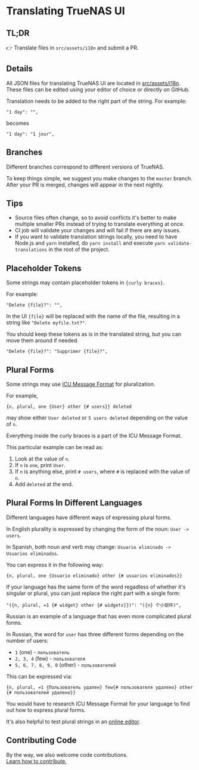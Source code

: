 # Translating TrueNAS UI

## TL;DR

:point_right: Translate files in `src/assets/i18n` and submit a PR.

## Details

All JSON files for translating TrueNAS UI are located in [src/assets/i18n](https://github.com/truenas/webui/tree/master/src/assets/i18n). \
These files can be edited using your editor of choice or directly on GitHub.

Translation needs to be added to the right part of the string. For example:

```
"1 day": "",
```

becomes

```
"1 day": "1 jour",
```

## Branches

Different branches correspond to different versions of TrueNAS.

To keep things simple, we suggest you make changes to the `master` branch.\
After your PR is merged, changes will appear in the next nightly.

## Tips

- Source files often change, so to avoid conflicts it's better to make multiple smaller PRs instead of trying to translate everything at once.
- CI job will validate your changes and will fail if there are any issues.
- If you want to validate translation strings locally, you need to have Node.js and `yarn` installed, do `yarn install` and execute `yarn validate-translations` in the root of the project.

## Placeholder Tokens

Some strings may contain placeholder tokens in `{curly braces}`.

For example:

```
"Delete {file}?": "",
```

In the UI `{file}` will be replaced with the name of the file, resulting in a string like `"Delete myfile.txt?"`.

You should keep these tokens as is in the translated string, but you can move them around if needed.

```
"Delete {file}?": "Supprimer {file}?",
```

## Plural Forms

Some strings may use [ICU Message Format](https://formatjs.io/docs/core-concepts/icu-syntax/#plural-format) for pluralization.

For example,

```
{n, plural, one {User} other {# users}} deleted
```

may show either `User deleted` or `5 users deleted` depending on the value of `n`.

Everything inside the curly braces is a part of the ICU Message Format.

This particular example can be read as:

1. Look at the value of `n`.
2. If `n` is `one`, print `User`.
3. If `n` is anything else, print `# users`, where `#` is replaced with the value of `n`.
4. Add `deleted` at the end.

## Plural Forms In Different Languages

Different languages have different ways of expressing plural forms.

In English plurality is expressed by changing the form of the noun: `User -> users`.

In Spanish, both noun and verb may change: `Usuario eliminado -> Usuarios eliminados`.

You can express it in the following way:

```
{n, plural, one {Usuario eliminado} other {# usuarios eliminados}}
```

If your language has the same form of the word regadless of whether it's singular or plural, you can just replace the right part with a single form:

```
"({n, plural, =1 {# widget} other {# widgets}})": "({n} 个小部件)",
```

Russian is an example of a language that has even more complicated plural forms. 

In Russian, the word for `user` has three different forms depending on the number of users:

- `1` (one) - `пользователь`
- `2, 3, 4` (few) - `пользователя`
- `5, 6, 7, 8, 9, 0` (other) - `пользователей`

This can be expressed via:

```
{n, plural, =1 {Пользователь удален} few{# пользователя удалено} other {# пользователей удалено}}
```

You would have to research ICU Message Format for your language to find out how to express plural forms.

It's also helpful to test plural strings in an [online editor](http://format-message.github.io/icu-message-format-for-translators/editor.html).

## Contributing Code
By the way, we also welcome code contributions.\
[Learn how to contribute.](https://github.com/truenas/webui/blob/master/docs/contributing_code.md)